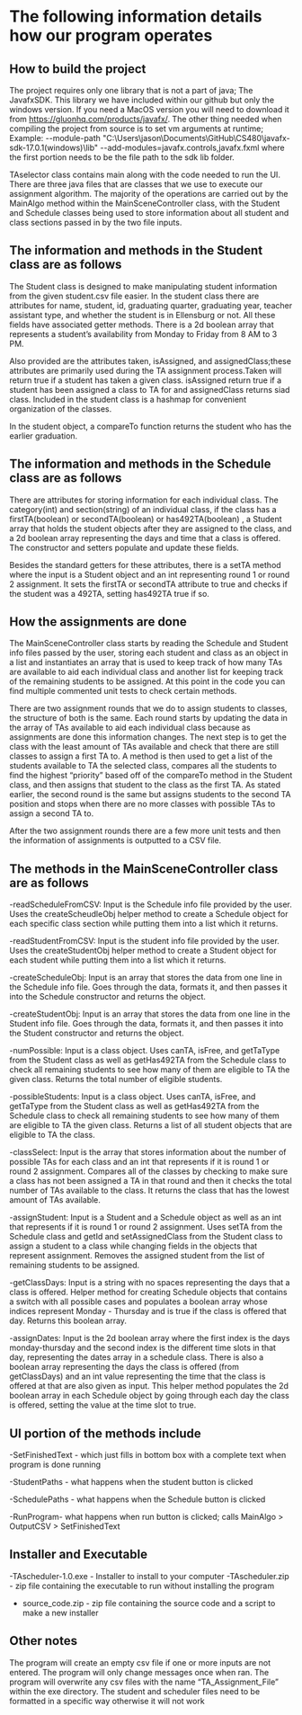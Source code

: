 # The following information details how our program operates

## How to build the project

The project requires only one library that is not a part of java; The JavafxSDK. This library we have included within our github but only the windows version. If you need a MacOS version you will need to download it from https://gluonhq.com/products/javafx/. The other thing needed when compiling the project from source is to set vm arguments at runtime; 
Example:
 --module-path "C:\Users\jason\Documents\GitHub\CS480\javafx-sdk-17.0.1(windows)\lib" --add-modules=javafx.controls,javafx.fxml
where the first portion needs to be the file path to the sdk lib folder.

TAselector class contains main along with the code needed to run the UI.
There are three java files that are classes that we use to execute our assignment algorithm. The majority of the operations are carried out by the MainAlgo method within the MainSceneController class, with the Student and Schedule classes being used to store information about all student and class sections passed in by the two file inputs.

## The information and methods in the Student class are as follows

The Student class is designed to make manipulating student information from the given student.csv file easier. In the student class there are attributes for name, student, id, graduating quarter, graduating year, teacher assistant type,  and whether the student is in Ellensburg or not. All these fields have associated getter methods. There is a 2d boolean array that represents a student’s availability from Monday to Friday from 8 AM to 3 PM. 

Also provided are the attributes taken, isAssigned, and assignedClass;these attributes are primarily used during the TA assignment process.Taken will return true if a student has taken a given class. isAssigned return true if a student has been assigned a class to TA for and assignedClass returns siad class. Included in the student class is a hashmap for convenient organization of the classes.

In the student object, a compareTo function returns the student who has the earlier graduation. 

## The information and methods in the Schedule class are as follows

There are attributes for storing information for each individual class. The category(int) and section(string) of an individual class, if the class has a firstTA(boolean) or secondTA(boolean) or has492TA(boolean) , a Student array that holds the student objects after they are assigned to the class, and a 2d boolean array representing the days and time that a class is offered. The constructor and setters populate and update these fields.

Besides the standard getters for these attributes, there is a setTA method where the input is a Student object and an int representing round 1 or round 2 assignment. It sets the firstTA or secondTA attribute to true and checks if the student was a 492TA, setting has492TA true if so. 

## How the assignments are done
The MainSceneController class starts by reading the Schedule and Student info files passed by the user, storing each student and class as an object in a list and instantiates an array that is used to keep track of how many TAs are available to aid each individual class and another list for keeping track of the remaining students to be assigned. At this point in the code you can find multiple commented unit tests to check certain methods.

There are two assignment rounds that we do to assign students to classes, the structure of both is the same. Each round starts by updating the data in the array of TAs available to aid each individual class because as assignments are done this information changes. The next step is to get the class with the least amount of TAs available and check that there are still classes to assign a first TA to. A method is then used to get a list of the students available to TA the selected class, compares all the students to find the highest “priority” based off of the compareTo method in the Student class, and then assigns that student to the class as the first TA. As stated earlier, the second round is the same but assigns students to the second TA position and stops when there are no more classes with possible TAs to assign a second TA to.

After the two assignment rounds there are a few more unit tests and then the information of assignments is outputted to a CSV file. 

## The methods in the MainSceneController class are as follows

-readScheduleFromCSV: Input is the Schedule info file provided by the user. Uses the createScheudleObj helper method to create a Schedule object for each specific class section while putting them into a list which it returns.

-readStudentFromCSV: Input is the student info file provided by the user. Uses the createStudentObj helper method to create a Student object for each student while putting them into a list which it returns.

-createScheduleObj: Input is an array that stores the data from one line in the Schedule info file. Goes through the data, formats it, and then passes it into the Schedule constructor and returns the object. 

-createStudentObj: Input is an array that stores the data from one line in the Student info file. Goes through the data, formats it, and then passes it into the Student constructor and returns the object. 

-numPossible: Input is a class object. Uses canTA, isFree, and getTaType from the Student class as well as getHas492TA from the Schedule class to check all remaining students to see how many of them are eligible to TA the given class. Returns the total number of eligible students.

-possibleStudents: Input is a class object.  Uses canTA, isFree, and getTaType from the Student class as well as getHas492TA from the Schedule class to check all remaining students to see how many of them are eligible to TA the given class. Returns a list of all student objects that are eligible to TA the class.

-classSelect: Input is the array that stores information about the number of possible TAs for each class and an int that represents if it is round 1 or round 2 assignment. Compares all of the classes by checking to make sure a class has not been assigned a TA in that round and then it checks the total number of TAs available to the class. It returns the class that has the lowest amount of TAs available. 

-assignStudent: Input is a Student and a Schedule object as well as an int that represents if it is round 1 or round 2 assignment. Uses setTA from the Schedule class and getId and setAssignedClass from the Student class to assign a student to a class while changing fields in the objects that represent assignment. Removes the assigned student from the list of remaining students to be assigned. 

-getClassDays: Input is a string with no spaces representing the days that a class is offered. Helper method for creating Schedule objects that contains a switch with all possible cases and populates a boolean array whose indices represent Monday - Thursday and is true if the class is offered that day. Returns this boolean array. 

-assignDates: Input is the 2d boolean array where the first index is the days monday-thursday and the second index is the different time slots in that day, representing the dates array in a schedule class. There is also a boolean array representing the days the class is offered (from getClassDays) and an int value representing the time that the class is offered at that are also given as input. This helper method populates the 2d boolean array in each Schedule object by going through each day the class is offered, setting the value at the time slot to true. 

## UI portion of the methods include

-SetFinishedText - which just fills in bottom box with a complete text when program is done running

-StudentPaths - what happens when the student button is clicked

-SchedulePaths - what happens when the Schedule button is clicked

-RunProgram- what happens when run button is clicked; calls MainAlgo > OutputCSV > SetFinishedText

## Installer and Executable

-TAscheduler-1.0.exe - Installer to install to your computer
-TAscheduler.zip - zip file containing the executable to run without installing the program
- source_code.zip - zip file containing the source code and a script to make a new installer

## Other notes
The program will create an empty csv file if one or more inputs are not entered.
The program will only change messages once when ran.
The program will overwrite any csv files with the name “TA_Assignment_File” within the exe directory.
The student and scheduler files need to be formatted in a specific way otherwise it will not work

